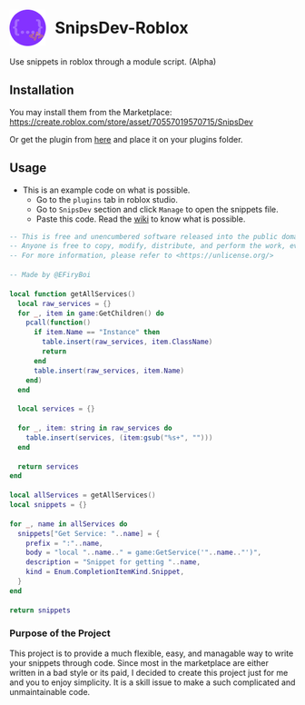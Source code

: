 <!-- Html tags in md? -->
# <div style="display: flex; align-items: center"><img src="https://github.com/Bioterm64/SnipsDev-Roblox/blob/main/source/assets/logo.png?raw=true" height="64" style="margin-right: 1rem"><span>SnipsDev-Roblox</span></div>

Use snippets in roblox through a module script. (Alpha)

## Installation
You may install them from the Marketplace: 
https://create.roblox.com/store/asset/70557019570715/SnipsDev

Or get the plugin from [here](/source/) and place it on your plugins folder.

## Usage
- This is an example code on what is possible.
  * Go to the `plugins` tab in roblox studio.
  * Go to `SnipsDev` section and click `Manage` to open the snippets file.
  * Paste this code. Read the [wiki](https://github.com/Bioterm64/SnipsDev-Roblox/wiki) to know what is possible.
  
```lua
-- This is free and unencumbered software released into the public domain.
-- Anyone is free to copy, modify, distribute, and perform the work, even for commercial purposes, without asking permission.
-- For more information, please refer to <https://unlicense.org/>

-- Made by @EFiryBoi

local function getAllServices()
  local raw_services = {}
  for _, item in game:GetChildren() do
    pcall(function()
      if item.Name == "Instance" then 
        table.insert(raw_services, item.ClassName) 
        return
      end
      table.insert(raw_services, item.Name)
    end)
  end
  
  local services = {}
  
  for _, item: string in raw_services do
    table.insert(services, (item:gsub("%s+", "")))
  end
  
  return services
end

local allServices = getAllServices()
local snippets = {}

for _, name in allServices do
  snippets["Get Service: "..name] = {
    prefix = ":"..name,
    body = "local "..name.." = game:GetService('"..name.."')",
    description = "Snippet for getting "..name,
    kind = Enum.CompletionItemKind.Snippet,
  }
end

return snippets
```

### Purpose of the Project
This project is to provide a much flexible, easy, and managable way to write your snippets through code.
Since most in the marketplace are either written in a bad style or its paid, I decided to create this project just for me and you to enjoy simplicity.
It is a skill issue to make a such complicated and unmaintainable code.
